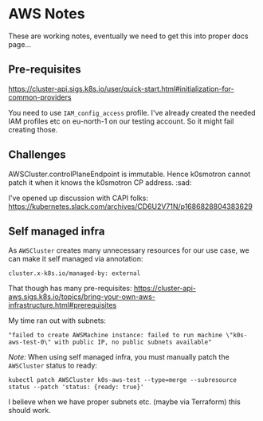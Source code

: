 # AWS Notes

These are working notes, eventually we need to get this into proper docs page...

## Pre-requisites

https://cluster-api.sigs.k8s.io/user/quick-start.html#initialization-for-common-providers

You need to use `IAM_config_access` profile. I've already created the needed IAM profiles etc on eu-north-1 on our testing account. So it might fail creating those.

## Challenges

AWSCluster.controlPlaneEndpoint is immutable. Hence k0smotron cannot patch it when it knows the k0smotron CP address. :sad:

I've opened up discussion with CAPI folks: https://kubernetes.slack.com/archives/CD6U2V71N/p1686828804383629

## Self managed infra

As `AWSCluster` creates many unnecessary resources for our use case, we can make it self managed via annotation:
```
cluster.x-k8s.io/managed-by: external
```

That though has many pre-requisites: https://cluster-api-aws.sigs.k8s.io/topics/bring-your-own-aws-infrastructure.html#prerequisites

My time ran out with subnets:
```
"failed to create AWSMachine instance: failed to run machine \"k0s-aws-test-0\" with public IP, no public subnets available"
```

*Note:* When using self managed infra, you must manually patch the `AWSCluster` status to ready:
```
kubectl patch AWSCluster k0s-aws-test --type=merge --subresource status --patch 'status: {ready: true}'
```

I believe when we have proper subnets etc. (maybe via Terraform) this should work.

